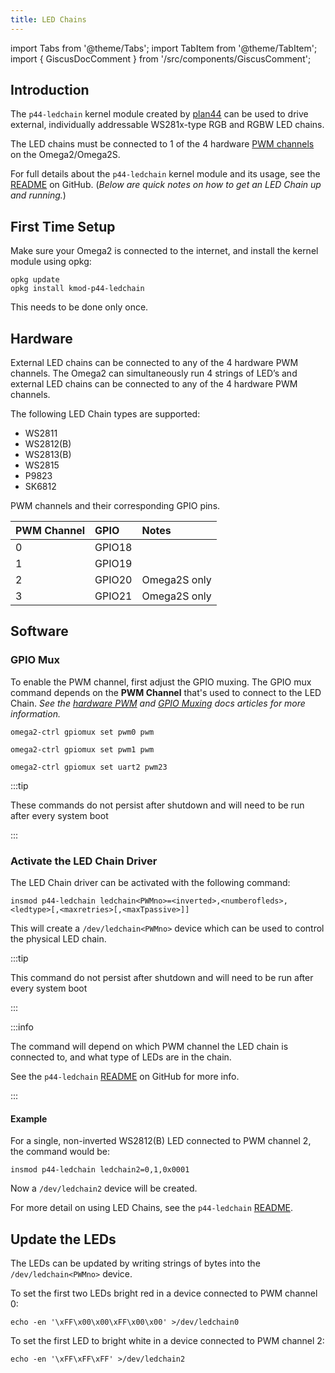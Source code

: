 ```yaml
---
title: LED Chains
---
```


import Tabs from '@theme/Tabs';
import TabItem from '@theme/TabItem';
import { GiscusDocComment } from '/src/components/GiscusComment';

## Introduction

The `p44-ledchain` kernel module created by [plan44](https://github.com/plan44) can be used to drive external, individually addressable WS281x-type RGB and RGBW LED chains.

The LED chains must be connected to 1 of the 4 hardware [PWM channels](/hardware-interfaces/pwm) on the Omega2/Omega2S. 

For full details about the `p44-ledchain` kernel module and its usage, see the [README](https://github.com/plan44/plan44-feed/tree/master/p44-ledchain#p44-ledchain-for-mt7688) on GitHub. (*Below are quick notes on how to get an LED Chain up and running.*)

## First Time Setup

Make sure your Omega2 is connected to the internet, and install the kernel module using opkg:

```shell
opkg update
opkg install kmod-p44-ledchain
```

This needs to be done only once.

## Hardware

External LED chains can be connected to any of the 4 hardware PWM channels.
The Omega2 can simultaneously run 4 strings of LED’s and external LED chains can be connected to any of the 4 hardware PWM channels.

The following LED Chain types are supported:

- WS2811
- WS2812(B)
- WS2813(B)
- WS2815
- P9823
- SK6812

PWM channels and their corresponding GPIO pins.

| PWM Channel | GPIO   | Notes        |
| :---------- | :----- | :----------- |
| 0           | GPIO18 |              |
| 1           | GPIO19 |              |
| 2           | GPIO20 | Omega2S only |
| 3           | GPIO21 | Omega2S only |

## Software

### GPIO Mux

To enable the PWM channel, first adjust the GPIO muxing. The GPIO mux command depends on the **PWM Channel** that's used to connect to the LED Chain. *See the [hardware PWM](/hardware-interfaces/pwm) and [GPIO Muxing](/hardware-interfaces/pin-multiplexing) docs articles for more information.*

<Tabs>
  <TabItem value="pwm0" label="PWM Channel 0" default>

```shell
omega2-ctrl gpiomux set pwm0 pwm
```

  </TabItem>
  <TabItem value="pwm1" label="PWM Channel 1">

```shell
omega2-ctrl gpiomux set pwm1 pwm
```

  </TabItem>
  <TabItem value="pwm23" label="PWM Channel 2 or 3">

```shell
omega2-ctrl gpiomux set uart2 pwm23
```

  </TabItem>
</Tabs>

:::tip

These commands do not persist after shutdown and will need to be run after every system boot

:::

### Activate the LED Chain Driver

The LED Chain driver can be activated with the following command:

```shell
insmod p44-ledchain ledchain<PWMno>=<inverted>,<numberofleds>,<ledtype>[,<maxretries>[,<maxTpassive>]]
```

This will create a `/dev/ledchain<PWMno>` device which can be used to control the physical LED chain.

:::tip

This command do not persist after shutdown and will need to be run after every system boot

:::

:::info

The command will depend on which PWM channel the LED chain is connected to, and what type of LEDs are in the chain. 

See the `p44-ledchain` [README](https://github.com/plan44/plan44-feed/tree/master/p44-ledchain#p44-ledchain-for-mt7688) on GitHub for more info.

:::

#### Example

For a single, non-inverted WS2812(B) LED connected to PWM channel 2, the command would be:

```shell
insmod p44-ledchain ledchain2=0,1,0x0001
```

Now a `/dev/ledchain2` device will be created. 

For more detail on using LED Chains, see the `p44-ledchain` [README](https://github.com/plan44/plan44-feed/tree/master/p44-ledchain#using-p44-ledchain).

## Update the LEDs

The LEDs can be updated by writing strings of bytes into the `/dev/ledchain<PWMno>` device.

To set the first two LEDs bright red in a device connected to PWM channel 0:

```shell
echo -en '\xFF\x00\x00\xFF\x00\x00' >/dev/ledchain0
```

To set the first LED to bright white in a device connected to PWM channel 2:

```shell
echo -en '\xFF\xFF\xFF' >/dev/ledchain2
```

<GiscusDocComment />